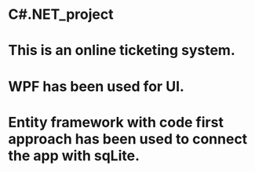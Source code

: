 # C#.NET_project
# This is an online ticketing system.
# WPF has been used for UI.
# Entity framework with code first approach has been used to connect the app with sqLite.
